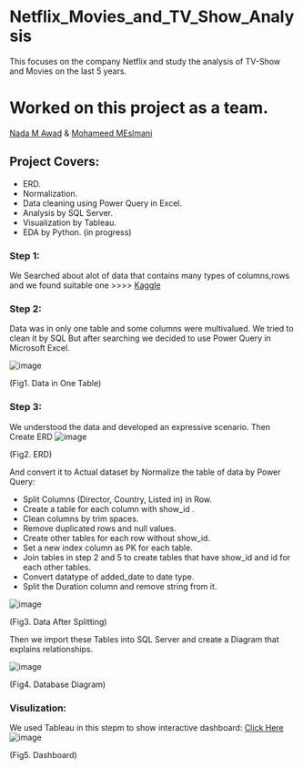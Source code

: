 # Netflix_Movies_and_TV_Show_Analysis
This focuses on the company Netflix and study the analysis of TV-Show and Movies on the last 5 years. 

# Worked on this project as a team.
[Nada M Awad](https://github.com/NadaMAwad) & [Mohameed MEslmani](https://github.com/MEslmaniiii)

## Project Covers:
- ERD.
- Normalization.
- Data cleaning using Power Query in Excel.
- Analysis by SQL Server.
- Visualization by Tableau.
- EDA by Python. (in progress)

### Step 1:
We Searched about alot of data that contains many types of columns,rows and we found suitable one >>>> [Kaggle](https://www.kaggle.com/)
### Step 2:
Data was in only one table and some columns were multivalued. 
We tried to clean it by SQL But after searching we decided to use Power Query in Microsoft Excel. 

![image](https://user-images.githubusercontent.com/58444526/190162368-530e16ba-d4bd-4de6-a259-89664ef5eb7e.png)

(Fig1. Data in One Table)


### Step 3:
We understood the data and developed an expressive scenario.
Then Create ERD
![image](https://user-images.githubusercontent.com/58444526/190162542-c002f1ad-25cb-416d-a4bb-70a2ed724d98.png)

(Fig2. ERD)

And convert it to Actual dataset by Normalize the table of data by Power Query:
- Split Columns (Director, Country, Listed in) in Row.
- Create a table for each column with show_id .
- Clean columns by trim spaces.
- Remove duplicated rows and null values.
- Create other tables for each row without show_id.
- Set a new index column as PK for each table.
- Join tables in step 2 and 5 to create tables that have show_id and id for each other tables.
- Convert datatype of added_date to date type.
- Split the Duration column and remove string from it. 

![image](https://user-images.githubusercontent.com/58444526/190162647-d7b2cd13-115b-47e8-8a71-2d0e6523864a.png)

(Fig3. Data After Splitting)


Then we import these Tables into SQL Server and create a Diagram that explains relationships.

![image](https://user-images.githubusercontent.com/58444526/190162792-d2c8a551-4cf8-4bc5-bd3b-f9a56a5f3708.png)

(Fig4. Database Diagram)

### Visulization:
We used Tableau in this stepm to show interactive dashboard: [Click Here](https://public.tableau.com/app/profile/nada.m.awad/viz/NetflixShowsAnalysis/Dashboard1?publish=yes)
![image](https://user-images.githubusercontent.com/58444526/193762730-8fcdded2-af2e-4092-bb52-998d5f2116e6.png)

(Fig5. Dashboard)
